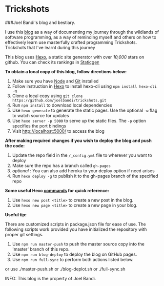 # Trickshots
###Joel Bandi's blog and bestiary.

I use this [blog](https://joelbandi.github.io/trickshots) as a way of documenting my journey through the wildlands of software programming, 
as a way of reminding myself and others on how to effectively learn use masterfully crafted programming Trickshots.
Trickshots that I've learnt during this journey


This blog uses [Hexo](https://hexo.io/), a static site generator with over _10,000_ stars on github. You can check its rankings in [Staticgen](https://www.staticgen.com/)

__To obtain a local copy of this blog, follow directions below:__



1. Make sure you have [Node](https://nodejs.org/en/) and [Git](https://git-scm.com/) installed
2. Follow instruction in [Hexo](https://hexo.io/) to install hexo-cli using ```npm install hexo-cli -g```
3. Clone a local copy using ```git clone https://github.com/joelbandi/trickshots.git```
4. Run ```npm install``` to download local dependencies
5. Use ```hexo generate``` to generate the static pages. Use the optional ```-w``` flag to watch source for updates
6. Use ```hexo server -p 5000``` to serve up the static files. The ```-p``` option specifies the port bindings
7. Visit [http://localhost:5000/](http://localhost:5000/) to access the blog


__After making required changes if you wish to deploy the blog and push the code:__

1. Update the repo field in the ```/_config.yml``` file to wherever you want to deploy
2. Make sure the repo has a branch called ```gh-pages```
2. _optional_ : You can also add heroku to your deploy option if need arises
3. Run ```hexo deploy -g``` to publish it to the gh-pages branch of the specified repo



__Some useful Hexo [commands](https://hexo.io/docs/commands.html) for quick reference:__

1. Use ```hexo new post <title>``` to create a new post in the blog.
2. Use ```hexo new page <title>``` to create a new page in your blog.


__Useful tip:__

There are customized scripts in package.json file for ease of use.
The following scripts work provided you have initialized the repository with proper git settings.

1. Use ```npm run master-push``` to push the master source copy into the 'master' branch of this repo.
2. Use ```npm run blog-deploy``` to deploy the blog on GitHub pages.
3. Use ```npm run full-sync``` to perform both actions listed below.

or use
	./master-push.sh
	or
	./blog-deplot.sh
	or
	./full-sync.sh

INFO: This blog is the property of Joel Bandi. 
